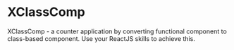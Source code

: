 # XClassComp
XClassComp - a counter application by converting functional component to class-based component. Use your ReactJS skills to achieve this.

